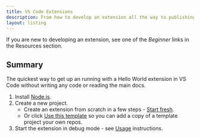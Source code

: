 ```yaml
---
title: VS Code Extensions
description: From how to develop an extension all the way to publishing it
layout: listing
---
```


If you are new to developing an extension, see one of the _Beginner_ links in the Resources section.

## Summary

The quickest way to get up an running with a Hello World extension in VS Code without writing any code or reading the main docs.

1. Install [Node.js][].
2. Create a new project.
    - Create an extension from scratch in a few steps - [Start fresh][].
    - Or click [Use this template][] so you can add a copy of a template project your own repos.
3. Start the extension in debug mode - see [Usage][] instructions.

[Node.js]: https://gist.github.com/MichaelCurrin/aa1fc56419a355972b96bce23f3bccba
[Start fresh]: https://github.com/MichaelCurrin/vsc-extension-quickstart/blob/master/docs/start-fresh.md
[Use this template]: https://github.com/MichaelCurrin/vsc-extension-quickstart/generate
[Usage]: https://github.com/MichaelCurrin/vsc-extension-quickstart/blob/master/docs/usage.md
